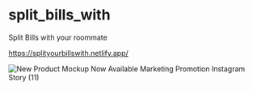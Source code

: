 # split_bills_with
Split Bills with your roommate


https://splityourbillswith.netlify.app/


![New Product Mockup Now Available Marketing Promotion Instagram Story (11)](https://user-images.githubusercontent.com/121459925/229648967-3d1b2121-5354-41de-ad2f-b02229a9ef09.jpg)
